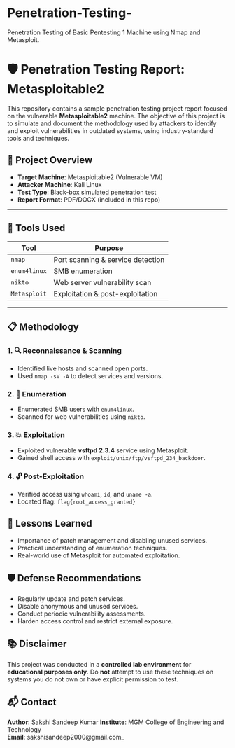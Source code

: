 # Penetration-Testing-
Penetration Testing of Basic Pentesting 1 Machine using Nmap and Metasploit.

# 🛡️ Penetration Testing Report: Metasploitable2

This repository contains a sample penetration testing project report focused on the vulnerable **Metasploitable2** machine. The objective of this project is to simulate and document the methodology used by attackers to identify and exploit vulnerabilities in outdated systems, using industry-standard tools and techniques.


## 📌 Project Overview

- **Target Machine**: Metasploitable2 (Vulnerable VM)
- **Attacker Machine**: Kali Linux
- **Test Type**: Black-box simulated penetration test
- **Report Format**: PDF/DOCX (included in this repo)

---

## 🧰 Tools Used

| Tool         | Purpose                          |
|--------------|----------------------------------|
| `nmap`       | Port scanning & service detection |
| `enum4linux` | SMB enumeration                  |
| `nikto`      | Web server vulnerability scan    |
| `Metasploit` | Exploitation & post-exploitation |

---

## 📋 Methodology

### 1. 🔍 Reconnaissance & Scanning

- Identified live hosts and scanned open ports.
- Used `nmap -sV -A` to detect services and versions.

### 2. 🧠 Enumeration

- Enumerated SMB users with `enum4linux`.
- Scanned for web vulnerabilities using `nikto`.

### 3. 💥 Exploitation

- Exploited vulnerable **vsftpd 2.3.4** service using Metasploit.
- Gained shell access with `exploit/unix/ftp/vsftpd_234_backdoor`.

### 4. 🔓 Post-Exploitation

- Verified access using `whoami`, `id`, and `uname -a`.
- Located flag: `flag{root_access_granted}`



## 🧠 Lessons Learned

- Importance of patch management and disabling unused services.
- Practical understanding of enumeration techniques.
- Real-world use of Metasploit for automated exploitation.



## 🛡️ Defense Recommendations

- Regularly update and patch services.
- Disable anonymous and unused services.
- Conduct periodic vulnerability assessments.
- Harden access control and restrict external exposure.

  

## 📚 Disclaimer

This project was conducted in a **controlled lab environment** for **educational purposes only**. Do **not** attempt to use these techniques on systems you do not own or have explicit permission to test.



## 📬 Contact

**Author**: Sakshi Sandeep Kumar 
**Institute**: MGM College of Engineering and Technology  
**Email**: sakshisandeep2000@gmail.com_




